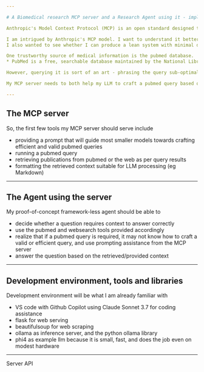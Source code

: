 ```yaml
---

# A Biomedical research MCP server and a Research Agent using it - implementation without framework and using only local models

Anthropic's Model Context Protocol (MCP) is an open standard designed to facilitate seamless integration between AI models, particularly large language models (LLMs), and external tools or data sources.

I am intrigued by Anthropic's MCP model. I want to understand it better. I decided to implement a proof-of-concept server for some common tasks in biomedical research. I wanted my locally running LLMs (using ollama as inference server) to be able to search pubmed or the web in order to answer medical questions. 
I also wanted to see whether I can produce a lean system with minimal dependencies outside standard python libraries, without using any larger frameworks, commercial software, or commercial API keys. Most biomedical researchers outside the pharmaceutical industry have rather limited financial means, so zero or near zero cost systems are preferable.

One trustworthy source of medical information is the pubmed database.
* PubMed is a free, searchable database maintained by the National Library of Medicine (NLM) and its division, the National Center for Biotechnology Information (NCBI). It provides access to over 37 million citations and abstracts from biomedical and life sciences literature, primarily through its core component, MEDLINE, which uses Medical Subject Headings (MeSH) for indexing *

However, querying it is sort of an art - phrasing the query sub-optimally might either miss too many relevant results, or result in a deluge of irrelevant results. While SOTA models such as Claude Sonnet 3.7 have become quite apt in translating a human language question into a good pubmed query, many smaller models struggle or even fail in that task. When working on a larger (ongoing) project of agentic query optimization , I learned to optimize prompts to instruct smaller models to perform acceptably. 

My MCP server needs to both help my LLM to craft a pubmed query based on a natural language medical question, as well as to execute the query and retrieve relevant context to the query results. 

---
```


## The MCP server
So, the first few tools my MCP server should serve include
- providing a prompt that will guide most smaller models towards crafting efficient and valid pubmed queries
- running a pubmed query
- retrieving publications from pubmed or the web as per query results
- formatting the retrieved context suitable for LLM processing (eg Markdown)

---

## The Agent using the server
My proof-of-concept framework-less agent should be able to
- decide whether a question requires context to answer correctly
- use the pubmed and websearch tools provided accordingly
- realize that if a pubmed query is required, it may not know how to craft a valid or efficient query, and use prompting assistance from the MCP server
- answer the question based on the retrieved/provided context

---

## Development environment, tools and libraries
Development environment will be what I am already familiar with
- VS code with Github Copilot using Claude Sonnet 3.7 for coding assistance
- flask for web serving
- beautifulsoup for web scraping
- ollama as inference server, and the python ollama library
- phi4 as example llm because it is small, fast, and does the job even on modest hardware

---

Server API